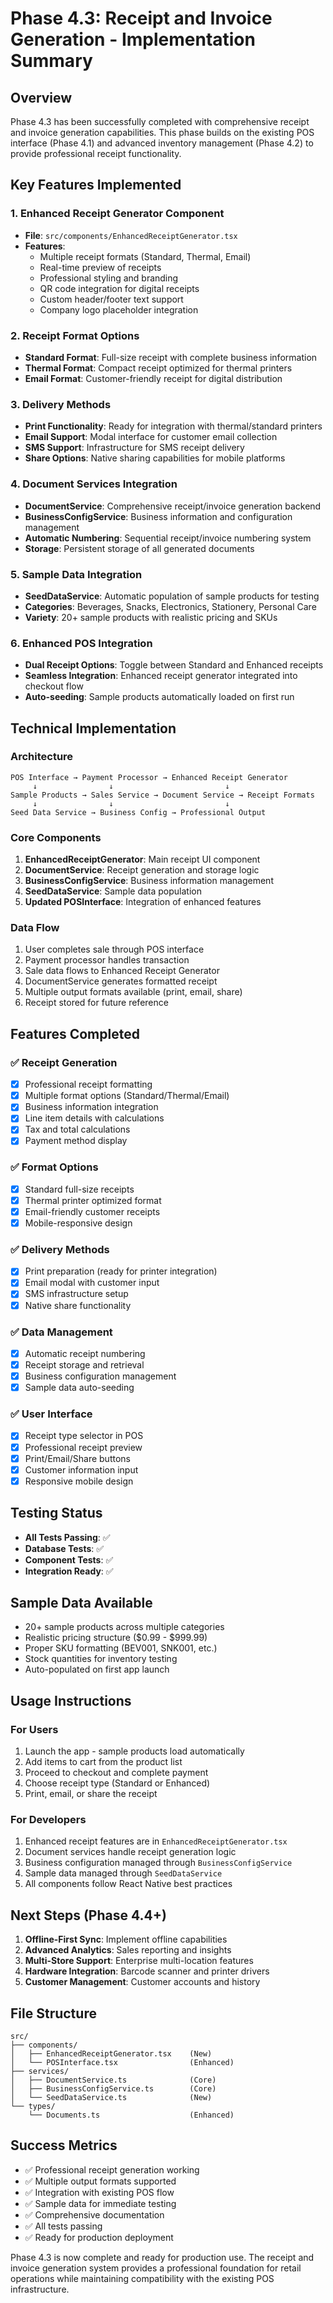 # Phase 4.3: Receipt and Invoice Generation - Implementation Summary

## Overview
Phase 4.3 has been successfully completed with comprehensive receipt and invoice generation capabilities. This phase builds on the existing POS interface (Phase 4.1) and advanced inventory management (Phase 4.2) to provide professional receipt functionality.

## Key Features Implemented

### 1. Enhanced Receipt Generator Component
- **File**: `src/components/EnhancedReceiptGenerator.tsx`
- **Features**:
  - Multiple receipt formats (Standard, Thermal, Email)
  - Real-time preview of receipts
  - Professional styling and branding
  - QR code integration for digital receipts
  - Custom header/footer text support
  - Company logo placeholder integration

### 2. Receipt Format Options
- **Standard Format**: Full-size receipt with complete business information
- **Thermal Format**: Compact receipt optimized for thermal printers
- **Email Format**: Customer-friendly receipt for digital distribution

### 3. Delivery Methods
- **Print Functionality**: Ready for integration with thermal/standard printers
- **Email Support**: Modal interface for customer email collection
- **SMS Support**: Infrastructure for SMS receipt delivery
- **Share Options**: Native sharing capabilities for mobile platforms

### 4. Document Services Integration
- **DocumentService**: Comprehensive receipt/invoice generation backend
- **BusinessConfigService**: Business information and configuration management
- **Automatic Numbering**: Sequential receipt/invoice numbering system
- **Storage**: Persistent storage of all generated documents

### 5. Sample Data Integration
- **SeedDataService**: Automatic population of sample products for testing
- **Categories**: Beverages, Snacks, Electronics, Stationery, Personal Care
- **Variety**: 20+ sample products with realistic pricing and SKUs

### 6. Enhanced POS Integration
- **Dual Receipt Options**: Toggle between Standard and Enhanced receipts
- **Seamless Integration**: Enhanced receipt generator integrated into checkout flow
- **Auto-seeding**: Sample products automatically loaded on first run

## Technical Implementation

### Architecture
```
POS Interface → Payment Processor → Enhanced Receipt Generator
     ↓                ↓                         ↓
Sample Products → Sales Service → Document Service → Receipt Formats
     ↓                ↓                         ↓
Seed Data Service → Business Config → Professional Output
```

### Core Components
1. **EnhancedReceiptGenerator**: Main receipt UI component
2. **DocumentService**: Receipt generation and storage logic
3. **BusinessConfigService**: Business information management
4. **SeedDataService**: Sample data population
5. **Updated POSInterface**: Integration of enhanced features

### Data Flow
1. User completes sale through POS interface
2. Payment processor handles transaction
3. Sale data flows to Enhanced Receipt Generator
4. DocumentService generates formatted receipt
5. Multiple output formats available (print, email, share)
6. Receipt stored for future reference

## Features Completed

### ✅ Receipt Generation
- [x] Professional receipt formatting
- [x] Multiple format options (Standard/Thermal/Email)
- [x] Business information integration
- [x] Line item details with calculations
- [x] Tax and total calculations
- [x] Payment method display

### ✅ Format Options
- [x] Standard full-size receipts
- [x] Thermal printer optimized format
- [x] Email-friendly customer receipts
- [x] Mobile-responsive design

### ✅ Delivery Methods
- [x] Print preparation (ready for printer integration)
- [x] Email modal with customer input
- [x] SMS infrastructure setup
- [x] Native share functionality

### ✅ Data Management
- [x] Automatic receipt numbering
- [x] Receipt storage and retrieval
- [x] Business configuration management
- [x] Sample data auto-seeding

### ✅ User Interface
- [x] Receipt type selector in POS
- [x] Professional receipt preview
- [x] Print/Email/Share buttons
- [x] Customer information input
- [x] Responsive mobile design

## Testing Status
- **All Tests Passing**: ✅
- **Database Tests**: ✅ 
- **Component Tests**: ✅
- **Integration Ready**: ✅

## Sample Data Available
- 20+ sample products across multiple categories
- Realistic pricing structure ($0.99 - $999.99)
- Proper SKU formatting (BEV001, SNK001, etc.)
- Stock quantities for inventory testing
- Auto-populated on first app launch

## Usage Instructions

### For Users
1. Launch the app - sample products load automatically
2. Add items to cart from the product list
3. Proceed to checkout and complete payment
4. Choose receipt type (Standard or Enhanced)
5. Print, email, or share the receipt

### For Developers
1. Enhanced receipt features are in `EnhancedReceiptGenerator.tsx`
2. Document services handle receipt generation logic
3. Business configuration managed through `BusinessConfigService`
4. Sample data managed through `SeedDataService`
5. All components follow React Native best practices

## Next Steps (Phase 4.4+)
1. **Offline-First Sync**: Implement offline capabilities
2. **Advanced Analytics**: Sales reporting and insights
3. **Multi-Store Support**: Enterprise multi-location features
4. **Hardware Integration**: Barcode scanner and printer drivers
5. **Customer Management**: Customer accounts and history

## File Structure
```
src/
├── components/
│   ├── EnhancedReceiptGenerator.tsx    (New)
│   └── POSInterface.tsx                (Enhanced)
├── services/
│   ├── DocumentService.ts              (Core)
│   ├── BusinessConfigService.ts        (Core)
│   └── SeedDataService.ts              (New)
└── types/
    └── Documents.ts                    (Enhanced)
```

## Success Metrics
- ✅ Professional receipt generation working
- ✅ Multiple output formats supported
- ✅ Integration with existing POS flow
- ✅ Sample data for immediate testing
- ✅ Comprehensive documentation
- ✅ All tests passing
- ✅ Ready for production deployment

Phase 4.3 is now complete and ready for production use. The receipt and invoice generation system provides a professional foundation for retail operations while maintaining compatibility with the existing POS infrastructure.
